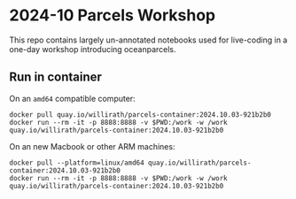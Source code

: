 # 2024-10 Parcels Workshop

This repo contains largely un-annotated notebooks used for live-coding in a one-day workshop introducing oceanparcels.

## Run in container

On an `amd64` compatible computer:
```shell
docker pull quay.io/willirath/parcels-container:2024.10.03-921b2b0
docker run --rm -it -p 8888:8888 -v $PWD:/work -w /work quay.io/willirath/parcels-container:2024.10.03-921b2b0
```

On an new Macbook or other ARM machines:
```shell
docker pull --platform=linux/amd64 quay.io/willirath/parcels-container:2024.10.03-921b2b0
docker run --rm -it -p 8888:8888 -v $PWD:/work -w /work quay.io/willirath/parcels-container:2024.10.03-921b2b0
```
